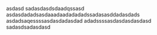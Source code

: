 
asdasd
sadasdasdsdaadqssasd
asdasdadadsasdaaadaadadadadssadasasddadasdads
asdadsaqessssasdasdadasdad
adadssssasdasdasdasdasd
sadasdsadasdasd
